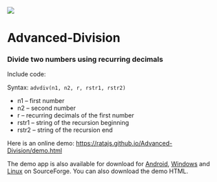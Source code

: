![](https://raw.githubusercontent.com/ratajs/Advanced-Division/master/icon.svg)

# Advanced-Division
### Divide two numbers using recurring decimals

Include code:

  <code><script src="https://cdn.jsdelivr.net/gh/ratajs/Advanced-Division@243807e4bde864decf4d18a11c9e836c5af88473/AdvDiv.min.js" type="text/javascript" integrity="sha384-rqDsKd8JKRuCuEwYL4QaHkMCQAbJDD7n7gLC2yXY+y6M8H+ihg4RambCHkHPiWL/" crossorigin="anonymous"></script></code>

Syntax:
<code>advdiv(n1, n2, r, rstr1, rstr2)</code>
* n1 – first number
* n2 – second number
* r – recurring decimals of the first number
* rstr1 – string of the recursion beginning
* rstr2 – string of the recursion end

Here is an online demo: <https://ratajs.github.io/Advanced-Division/demo.html>

The demo app is also available for download for [Android](https://sourceforge.net/projects/advanced-division/files/Advanced-Division.apk/download), [Windows](https://sourceforge.net/projects/advanced-division/files/Advanced-Division.exe/download) and [Linux](https://sourceforge.net/projects/advanced-division/files/Advanced-Division-NWJS-Linux.tar.gz/download) on SourceForge.
You can also download the demo HTML.
